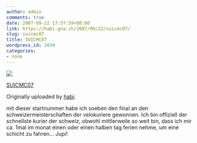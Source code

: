 ```yaml
---
author: admin
comments: true
date: 2007-09-22 17:57:59+00:00
link: https://habi.gna.ch/2007/09/22/suicmc07/
slug: suicmc07
title: SUICMC07
wordpress_id: 1039
categories:
- none
---
```



 [![](http://farm2.static.flickr.com/1413/1424471942_24549c0b2f_m.jpg)](http://www.flickr.com/photos/habi/1424471942/)
   

 
  [SUICMC07](http://www.flickr.com/photos/habi/1424471942/)
    

  Originally uploaded by [habi](http://www.flickr.com/people/habi/).
 



mit dieser startnummer habe ich soeben den final an den schweizermeisterschaften der velokuriere gewonnen. Ich bin offiziell der schnellste kurier der schweiz, obwohl mittlerweile so weit bin, dass ich mir ca. 1mal im monat einen oder einen halben tag ferien nehme, um eine schicht zu fahren... Jupi!
  

